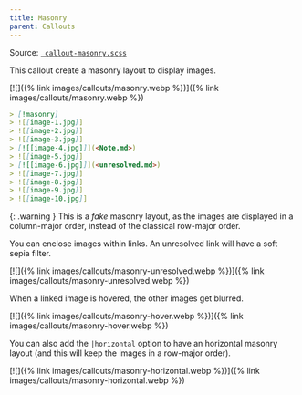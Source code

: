 ```yaml
---
title: Masonry
parent: Callouts
---
```


Source: [`_callout-masonry.scss`](https://github.com/ElsaTam/obsidian-fancy-a-story/blob/main/scss/editor/callouts/_callout-masonry.scss)

This callout create a masonry layout to display images.

[![]({% link images/callouts/masonry.webp %})]({% link images/callouts/masonry.webp %})

```markdown
> [!masonry]
> ![[image-1.jpg]]
> ![[image-2.jpg]]
> ![[image-3.jpg]]
> [![[image-4.jpg]]](<Note.md>)
> ![[image-5.jpg]]
> [![[image-6.jpg]]](<unresolved.md>)
> ![[image-7.jpg]]
> ![[image-8.jpg]]
> ![[image-9.jpg]]
> ![[image-10.jpg]]
```

{: .warning }
This is a *fake* masonry layout, as the images are displayed in a column-major order, instead of the classical row-major order.

You can enclose images within links. An unresolved link will have a soft sepia filter.

[![]({% link images/callouts/masonry-unresolved.webp %})]({% link images/callouts/masonry-unresolved.webp %})

When a linked image is hovered, the other images get blurred.

[![]({% link images/callouts/masonry-hover.webp %})]({% link images/callouts/masonry-hover.webp %})

You can also add the `|horizontal` option to have an horizontal masonry layout (and this will keep the images in a row-major order).

[![]({% link images/callouts/masonry-horizontal.webp %})]({% link images/callouts/masonry-horizontal.webp %})